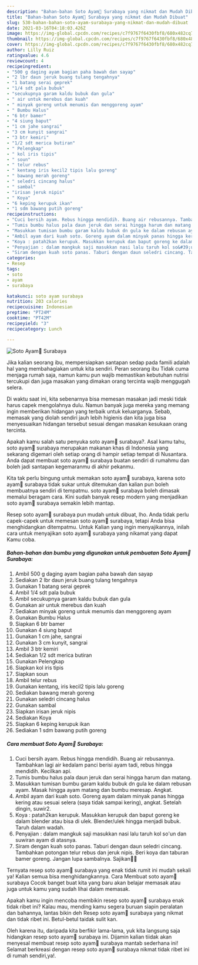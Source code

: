 ```yaml
---
description: "Bahan-bahan Soto Ayam🍲 Surabaya yang nikmat dan Mudah Dibuat"
title: "Bahan-bahan Soto Ayam🍲 Surabaya yang nikmat dan Mudah Dibuat"
slug: 530-bahan-bahan-soto-ayam-surabaya-yang-nikmat-dan-mudah-dibuat
date: 2021-03-16T04:18:03.426Z
image: https://img-global.cpcdn.com/recipes/c7f9767f6430fbf8/680x482cq70/soto-ayam🍲-surabaya-foto-resep-utama.jpg
thumbnail: https://img-global.cpcdn.com/recipes/c7f9767f6430fbf8/680x482cq70/soto-ayam🍲-surabaya-foto-resep-utama.jpg
cover: https://img-global.cpcdn.com/recipes/c7f9767f6430fbf8/680x482cq70/soto-ayam🍲-surabaya-foto-resep-utama.jpg
author: Lilly Ruiz
ratingvalue: 4.6
reviewcount: 4
recipeingredient:
- "500 g daging ayam bagian paha bawah dan sayap"
- "2 lbr daun jeruk buang tulang tengahnya"
- "1 batang serai geprek"
- "1/4 sdt pala bubuk"
- "secukupnya garam kaldu bubuk dan gula"
- " air untuk merebus dan kuah"
- " minyak goreng untuk menumis dan menggoreng ayam"
- " Bumbu Halus"
- "6 btr bamer"
- "4 siung baput"
- "1 cm jahe sangrai"
- "3 cm kunyit sangrai"
- "3 btr kemiri"
- "1/2 sdt merica butiran"
- " Pelengkap"
- " kol iris tipis"
- " soun"
- " telur rebus"
- " kentang iris kecil2 tipis lalu goreng"
- " bawang merah goreng"
- " seledri cincang halus"
- " sambal"
- "irisan jeruk nipis"
- " Koya"
- "6 keping kerupuk ikan"
- "1 sdm bawang putih goreng"
recipeinstructions:
- "Cuci bersih ayam. Rebus hingga mendidih. Buang air rebusannya. Tambahkan lagi air kedalam panci berisi ayam tadi, rebus hingga mendidih. Kecilkan api."
- "Tumis bumbu halus pala daun jeruk dan serai hingga harum dan matang."
- "Masukkan tumisan bumbu garam kaldu bubuk dn gula ke dalam rebusan ayam. Masak hingga ayam matang dan bumbu meresap. Angkat."
- "Ambil ayam dari kuah soto. Goreng ayam dalam minyak panas hingga kering atau sesuai selera (saya tidak sampai kering), angkat. Setelah dingin, suwir2."
- "Koya : patah2kan kerupuk. Masukkan kerupuk dan baput goreng ke dalam blender atau bisa di ulek. Blender/ulek hingga menjadi bubuk. Taruh dalam wadah."
- "Penyajian : dalam mangkuk saji masukkan nasi lalu taruh kol so&#39;un dan suwiran ayam di atasnya."
- "Siram dengan kuah soto panas. Taburi dengan daun seledri cincang. Tambahkan potongan telur rebus dan jeruk nipis. Beri koya dan taburan bamer goreng. Jangan lupa sambalnya. Sajikan🍲😋"
categories:
- Resep
tags:
- soto
- ayam
- surabaya

katakunci: soto ayam surabaya 
nutrition: 203 calories
recipecuisine: Indonesian
preptime: "PT24M"
cooktime: "PT42M"
recipeyield: "3"
recipecategory: Lunch

---
```



![Soto Ayam🍲 Surabaya](https://img-global.cpcdn.com/recipes/c7f9767f6430fbf8/680x482cq70/soto-ayam🍲-surabaya-foto-resep-utama.jpg)

Jika kalian seorang ibu, mempersiapkan santapan sedap pada famili adalah hal yang membahagiakan untuk kita sendiri. Peran seorang ibu Tidak cuma menjaga rumah saja, namun kamu pun wajib memastikan kebutuhan nutrisi tercukupi dan juga masakan yang dimakan orang tercinta wajib menggugah selera.

Di waktu  saat ini, kita sebenarnya bisa memesan masakan jadi meski tidak harus capek mengolahnya dulu. Namun banyak juga mereka yang memang ingin memberikan hidangan yang terbaik untuk keluarganya. Sebab, memasak yang diolah sendiri jauh lebih higienis dan kita juga bisa menyesuaikan hidangan tersebut sesuai dengan masakan kesukaan orang tercinta. 



Apakah kamu salah satu penyuka soto ayam🍲 surabaya?. Asal kamu tahu, soto ayam🍲 surabaya merupakan makanan khas di Indonesia yang sekarang digemari oleh setiap orang di hampir setiap tempat di Nusantara. Anda dapat membuat soto ayam🍲 surabaya buatan sendiri di rumahmu dan boleh jadi santapan kegemaranmu di akhir pekanmu.

Kita tak perlu bingung untuk memakan soto ayam🍲 surabaya, karena soto ayam🍲 surabaya tidak sukar untuk ditemukan dan kalian pun boleh membuatnya sendiri di tempatmu. soto ayam🍲 surabaya boleh dimasak memalui beragam cara. Kini sudah banyak resep modern yang menjadikan soto ayam🍲 surabaya semakin lebih mantap.

Resep soto ayam🍲 surabaya pun mudah untuk dibuat, lho. Anda tidak perlu capek-capek untuk memesan soto ayam🍲 surabaya, tetapi Anda bisa menghidangkan ditempatmu. Untuk Kalian yang ingin menyajikannya, inilah cara untuk menyajikan soto ayam🍲 surabaya yang nikamat yang dapat Kamu coba.

<!--inarticleads1-->

##### Bahan-bahan dan bumbu yang digunakan untuk pembuatan Soto Ayam🍲 Surabaya:

1. Ambil 500 g daging ayam bagian paha bawah dan sayap
1. Sediakan 2 lbr daun jeruk buang tulang tengahnya
1. Gunakan 1 batang serai geprek
1. Ambil 1/4 sdt pala bubuk
1. Ambil secukupnya garam kaldu bubuk dan gula
1. Gunakan  air untuk merebus dan kuah
1. Sediakan  minyak goreng untuk menumis dan menggoreng ayam
1. Gunakan  Bumbu Halus
1. Siapkan 6 btr bamer
1. Gunakan 4 siung baput
1. Gunakan 1 cm jahe, sangrai
1. Gunakan 3 cm kunyit, sangrai
1. Ambil 3 btr kemiri
1. Sediakan 1/2 sdt merica butiran
1. Gunakan  Pelengkap
1. Siapkan  kol iris tipis
1. Siapkan  soun
1. Ambil  telur rebus
1. Gunakan  kentang, iris kecil2 tipis lalu goreng
1. Sediakan  bawang merah goreng
1. Gunakan  seledri cincang halus
1. Gunakan  sambal
1. Siapkan irisan jeruk nipis
1. Sediakan  Koya
1. Siapkan 6 keping kerupuk ikan
1. Sediakan 1 sdm bawang putih goreng




<!--inarticleads2-->

##### Cara membuat Soto Ayam🍲 Surabaya:

1. Cuci bersih ayam. Rebus hingga mendidih. Buang air rebusannya. Tambahkan lagi air kedalam panci berisi ayam tadi, rebus hingga mendidih. Kecilkan api.
1. Tumis bumbu halus pala daun jeruk dan serai hingga harum dan matang.
1. Masukkan tumisan bumbu garam kaldu bubuk dn gula ke dalam rebusan ayam. Masak hingga ayam matang dan bumbu meresap. Angkat.
1. Ambil ayam dari kuah soto. Goreng ayam dalam minyak panas hingga kering atau sesuai selera (saya tidak sampai kering), angkat. Setelah dingin, suwir2.
1. Koya : patah2kan kerupuk. Masukkan kerupuk dan baput goreng ke dalam blender atau bisa di ulek. Blender/ulek hingga menjadi bubuk. Taruh dalam wadah.
1. Penyajian : dalam mangkuk saji masukkan nasi lalu taruh kol so&#39;un dan suwiran ayam di atasnya.
1. Siram dengan kuah soto panas. Taburi dengan daun seledri cincang. Tambahkan potongan telur rebus dan jeruk nipis. Beri koya dan taburan bamer goreng. Jangan lupa sambalnya. Sajikan🍲😋




Ternyata resep soto ayam🍲 surabaya yang enak tidak rumit ini mudah sekali ya! Kalian semua bisa menghidangkannya. Cara Membuat soto ayam🍲 surabaya Cocok banget buat kita yang baru akan belajar memasak atau juga untuk kamu yang sudah lihai dalam memasak.

Apakah kamu ingin mencoba membikin resep soto ayam🍲 surabaya enak tidak ribet ini? Kalau mau, mending kamu segera buruan siapin peralatan dan bahannya, lantas bikin deh Resep soto ayam🍲 surabaya yang nikmat dan tidak ribet ini. Betul-betul taidak sulit kan. 

Oleh karena itu, daripada kita berfikir lama-lama, yuk kita langsung saja hidangkan resep soto ayam🍲 surabaya ini. Dijamin kalian tiidak akan menyesal membuat resep soto ayam🍲 surabaya mantab sederhana ini! Selamat berkreasi dengan resep soto ayam🍲 surabaya nikmat tidak ribet ini di rumah sendiri,ya!.

